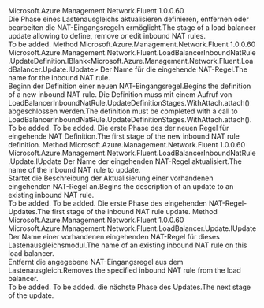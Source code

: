 <Type Name="IWithInboundNatRule" FullName="Microsoft.Azure.Management.Network.Fluent.LoadBalancer.Update.IWithInboundNatRule">
  <TypeSignature Language="C#" Value="public interface IWithInboundNatRule" />
  <TypeSignature Language="ILAsm" Value=".class public interface auto ansi abstract IWithInboundNatRule" />
  <TypeSignature Language="DocId" Value="T:Microsoft.Azure.Management.Network.Fluent.LoadBalancer.Update.IWithInboundNatRule" />
  <TypeSignature Language="VB.NET" Value="Public Interface IWithInboundNatRule" />
  <TypeSignature Language="F#" Value="type IWithInboundNatRule = interface" />
  <AssemblyInfo>
    <AssemblyName>Microsoft.Azure.Management.Network.Fluent</AssemblyName>
    <AssemblyVersion>1.0.0.60</AssemblyVersion>
  </AssemblyInfo>
  <Interfaces />
  <Docs>
    <summary>
            <span data-ttu-id="20b73-101">Die Phase eines Lastenausgleichs aktualisieren definieren, entfernen oder bearbeiten die NAT-Eingangsregeln ermöglicht.</span><span class="sxs-lookup"><span data-stu-id="20b73-101">The stage of a load balancer update allowing to define, remove or edit inbound NAT rules.</span></span>
            </summary>
    <remarks>To be added.</remarks>
  </Docs>
  <Members>
    <Member MemberName="DefineInboundNatRule">
      <MemberSignature Language="C#" Value="public Microsoft.Azure.Management.Network.Fluent.LoadBalancerInboundNatRule.UpdateDefinition.IBlank&lt;Microsoft.Azure.Management.Network.Fluent.LoadBalancer.Update.IUpdate&gt; DefineInboundNatRule (string name);" />
      <MemberSignature Language="ILAsm" Value=".method public hidebysig newslot virtual instance class Microsoft.Azure.Management.Network.Fluent.LoadBalancerInboundNatRule.UpdateDefinition.IBlank`1&lt;class Microsoft.Azure.Management.Network.Fluent.LoadBalancer.Update.IUpdate&gt; DefineInboundNatRule(string name) cil managed" />
      <MemberSignature Language="DocId" Value="M:Microsoft.Azure.Management.Network.Fluent.LoadBalancer.Update.IWithInboundNatRule.DefineInboundNatRule(System.String)" />
      <MemberSignature Language="VB.NET" Value="Public Function DefineInboundNatRule (name As String) As IBlank(Of IUpdate)" />
      <MemberSignature Language="F#" Value="abstract member DefineInboundNatRule : string -&gt; Microsoft.Azure.Management.Network.Fluent.LoadBalancerInboundNatRule.UpdateDefinition.IBlank&lt;Microsoft.Azure.Management.Network.Fluent.LoadBalancer.Update.IUpdate&gt;" Usage="iWithInboundNatRule.DefineInboundNatRule name" />
      <MemberType>Method</MemberType>
      <AssemblyInfo>
        <AssemblyName>Microsoft.Azure.Management.Network.Fluent</AssemblyName>
        <AssemblyVersion>1.0.0.60</AssemblyVersion>
      </AssemblyInfo>
      <ReturnValue>
        <ReturnType>Microsoft.Azure.Management.Network.Fluent.LoadBalancerInboundNatRule.UpdateDefinition.IBlank&lt;Microsoft.Azure.Management.Network.Fluent.LoadBalancer.Update.IUpdate&gt;</ReturnType>
      </ReturnValue>
      <Parameters>
        <Parameter Name="name" Type="System.String" />
      </Parameters>
      <Docs>
        <param name="name"><span data-ttu-id="20b73-102">Der Name für die eingehende NAT-Regel.</span><span class="sxs-lookup"><span data-stu-id="20b73-102">The name for the inbound NAT rule.</span></span></param>
        <summary>
            <span data-ttu-id="20b73-103">Beginn der Definition einer neuen NAT-Eingangsregel.</span><span class="sxs-lookup"><span data-stu-id="20b73-103">Begins the definition of a new inbound NAT rule.</span></span>
            <span data-ttu-id="20b73-104">Die Definition muss mit einem Aufruf von LoadBalancerInboundNatRule.UpdateDefinitionStages.WithAttach.attach() abgeschlossen werden.</span><span class="sxs-lookup"><span data-stu-id="20b73-104">The definition must be completed with a call to  LoadBalancerInboundNatRule.UpdateDefinitionStages.WithAttach.attach().</span></span>
            </summary>
        <returns>To be added.</returns>
        <remarks>To be added.</remarks>
        <return><span data-ttu-id="20b73-105">Die erste Phase des der neuen Regel für eingehende NAT Definition.</span><span class="sxs-lookup"><span data-stu-id="20b73-105">The first stage of the new inbound NAT rule definition.</span></span></return>
      </Docs>
    </Member>
    <Member MemberName="UpdateInboundNatRule">
      <MemberSignature Language="C#" Value="public Microsoft.Azure.Management.Network.Fluent.LoadBalancerInboundNatRule.Update.IUpdate UpdateInboundNatRule (string name);" />
      <MemberSignature Language="ILAsm" Value=".method public hidebysig newslot virtual instance class Microsoft.Azure.Management.Network.Fluent.LoadBalancerInboundNatRule.Update.IUpdate UpdateInboundNatRule(string name) cil managed" />
      <MemberSignature Language="DocId" Value="M:Microsoft.Azure.Management.Network.Fluent.LoadBalancer.Update.IWithInboundNatRule.UpdateInboundNatRule(System.String)" />
      <MemberSignature Language="VB.NET" Value="Public Function UpdateInboundNatRule (name As String) As IUpdate" />
      <MemberSignature Language="F#" Value="abstract member UpdateInboundNatRule : string -&gt; Microsoft.Azure.Management.Network.Fluent.LoadBalancerInboundNatRule.Update.IUpdate" Usage="iWithInboundNatRule.UpdateInboundNatRule name" />
      <MemberType>Method</MemberType>
      <AssemblyInfo>
        <AssemblyName>Microsoft.Azure.Management.Network.Fluent</AssemblyName>
        <AssemblyVersion>1.0.0.60</AssemblyVersion>
      </AssemblyInfo>
      <ReturnValue>
        <ReturnType>Microsoft.Azure.Management.Network.Fluent.LoadBalancerInboundNatRule.Update.IUpdate</ReturnType>
      </ReturnValue>
      <Parameters>
        <Parameter Name="name" Type="System.String" />
      </Parameters>
      <Docs>
        <param name="name"><span data-ttu-id="20b73-106">Der Name der eingehenden NAT-Regel aktualisiert.</span><span class="sxs-lookup"><span data-stu-id="20b73-106">The name of the inbound NAT rule to update.</span></span></param>
        <summary>
            <span data-ttu-id="20b73-107">Startet die Beschreibung der Aktualisierung einer vorhandenen eingehenden NAT-Regel an.</span><span class="sxs-lookup"><span data-stu-id="20b73-107">Begins the description of an update to an existing inbound NAT rule.</span></span>
            </summary>
        <returns>To be added.</returns>
        <remarks>To be added.</remarks>
        <return><span data-ttu-id="20b73-108">Die erste Phase des eingehenden NAT-Regel-Updates.</span><span class="sxs-lookup"><span data-stu-id="20b73-108">The first stage of the inbound NAT rule update.</span></span></return>
      </Docs>
    </Member>
    <Member MemberName="WithoutInboundNatRule">
      <MemberSignature Language="C#" Value="public Microsoft.Azure.Management.Network.Fluent.LoadBalancer.Update.IUpdate WithoutInboundNatRule (string name);" />
      <MemberSignature Language="ILAsm" Value=".method public hidebysig newslot virtual instance class Microsoft.Azure.Management.Network.Fluent.LoadBalancer.Update.IUpdate WithoutInboundNatRule(string name) cil managed" />
      <MemberSignature Language="DocId" Value="M:Microsoft.Azure.Management.Network.Fluent.LoadBalancer.Update.IWithInboundNatRule.WithoutInboundNatRule(System.String)" />
      <MemberSignature Language="VB.NET" Value="Public Function WithoutInboundNatRule (name As String) As IUpdate" />
      <MemberSignature Language="F#" Value="abstract member WithoutInboundNatRule : string -&gt; Microsoft.Azure.Management.Network.Fluent.LoadBalancer.Update.IUpdate" Usage="iWithInboundNatRule.WithoutInboundNatRule name" />
      <MemberType>Method</MemberType>
      <AssemblyInfo>
        <AssemblyName>Microsoft.Azure.Management.Network.Fluent</AssemblyName>
        <AssemblyVersion>1.0.0.60</AssemblyVersion>
      </AssemblyInfo>
      <ReturnValue>
        <ReturnType>Microsoft.Azure.Management.Network.Fluent.LoadBalancer.Update.IUpdate</ReturnType>
      </ReturnValue>
      <Parameters>
        <Parameter Name="name" Type="System.String" />
      </Parameters>
      <Docs>
        <param name="name"><span data-ttu-id="20b73-109">Der Name einer vorhandenen eingehenden NAT-Regel für dieses Lastenausgleichsmodul.</span><span class="sxs-lookup"><span data-stu-id="20b73-109">The name of an existing inbound NAT rule on this load balancer.</span></span></param>
        <summary>
            <span data-ttu-id="20b73-110">Entfernt die angegebene NAT-Eingangsregel aus dem Lastenausgleich.</span><span class="sxs-lookup"><span data-stu-id="20b73-110">Removes the specified inbound NAT rule from the load balancer.</span></span>
            </summary>
        <returns>To be added.</returns>
        <remarks>To be added.</remarks>
        <return><span data-ttu-id="20b73-111">die nächste Phase des Updates.</span><span class="sxs-lookup"><span data-stu-id="20b73-111">The next stage of the update.</span></span></return>
      </Docs>
    </Member>
  </Members>
</Type>